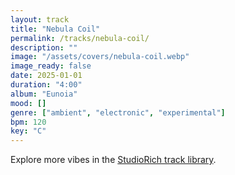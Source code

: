```yaml
---
layout: track
title: "Nebula Coil"
permalink: /tracks/nebula-coil/
description: ""
image: "/assets/covers/nebula-coil.webp"
image_ready: false
date: 2025-01-01
duration: "4:00"
album: "Eunoia"
mood: []
genre: ["ambient", "electronic", "experimental"]
bpm: 120
key: "C"
---
```


Explore more vibes in the [StudioRich track library](/tracks/).
